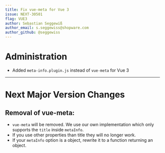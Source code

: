 ```yaml
---
title: Fix vue-meta for Vue 3
issue: NEXT-30501
flag: VUE3
author: Sebastian Seggewiß
author_email: s.seggewiss@shopware.com
author_github: @seggewiss
---
```

# Administration
* Added `meta-info.plugin.js` instead of `vue-meta` for Vue 3
___
# Next Major Version Changes
## Removal of vue-meta:
* `vue-meta` will be removed. We use our own implementation which only supports the `title` inside `metaInfo`.
* If you use other properties than title they will no longer work.
* If your `metaInfo` option is a object, rewrite it to a function returning an object.
